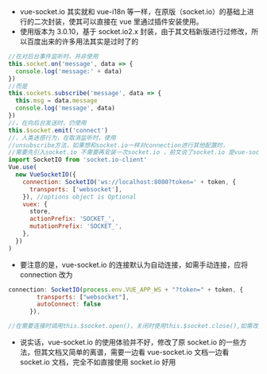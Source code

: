 - vue-socket.io 其实就和 vue-i18n 等一样，在原版（socket.io）的基础上进行的二次封装，使其可以直接在 vue 里通过插件安装使用。
- 使用版本为 3.0.10，基于 socket.io2.x 封装，由于其文档新版进行过修改，所以百度出来的许多用法其实是过时了的

```javascript
//在对后台事件监听时，并非使用
this.socket.on('message', data => {
  console.log('message:' + data)
})
//而是
this.sockets.subscribe('message', data => {
  this.msg = data.message
  console.log('message', data)
})
//，在向后台发送时，仍使用
this.$socket.emit('connect')
//，人类迷惑行为，在取消监听时，使用
//unsubscribe方法，如果想和socket.io一样对connection进行其他配置时，
//需要先引入socket.io 不需要再安装一次socket.io ，前文说了socket.io 是vue-socket.io 的依赖项
import SocketIO from 'socket.io-client'
Vue.use(
  new VueSocketIO({
    connection: SocketIO('ws://localhost:8080?token=' + token, {
      transports: ['websocket'],
    }), //options object is Optional
    vuex: {
      store,
      actionPrefix: 'SOCKET_',
      mutationPrefix: 'SOCKET_',
    },
  })
)
```

- 要注意的是，vue-socket.io 的连接默认为自动连接，如需手动连接，应将 connection 改为

```javascript
connection: SocketIO(process.env.VUE_APP_WS + "?token=" + token, {
        transports: ["websocket"],
        autoConnect: false
      }),

//在需要连接时调用this.$socket.open()，关闭时使用this.$socket.close(),如需改变token再连接，再new一次即可
```

- 说实话，vue-socket.io 的使用体验并不好，修改了原 socket.io 的一些方法，但其文档又简单的离谱，需要一边看 vue-socket.io 文档一边看 socket.io 文档，完全不如直接使用 socket.io 好用
